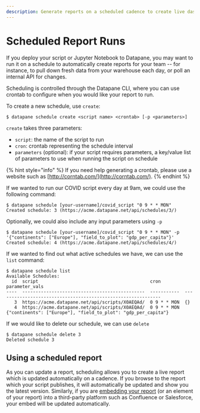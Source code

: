 ```yaml
---
description: Generate reports on a scheduled cadence to create live dashboards
---
```


# Scheduled Report Runs

If you deploy your script or Jupyter Notebook to Datapane, you may want to run it on a schedule to automatically create reports for your team -- for instance, to pull down fresh data from your warehouse each day, or poll an internal API for changes. 

Scheduling is controlled through the Datapane CLI, where you can use crontab to configure when you would like your report to run. 

To create a new schedule, use `create`:

```text
$ datapane schedule create <script name> <crontab> [-p <parameters>]
```

`create` takes three parameters:

* `script`: the name of the script to run
* `cron`: crontab representing the schedule interval
* `parameters` \(optional\): if your script requires parameters, a key/value list of parameters to use when running the script on schedule

{% hint style="info" %}
If you need help generating a crontab, please use a website such as [http://corntab.com/](http://corntab.com/).
{% endhint %}

If we wanted to run our COVID script every day at 9am, we could use the following command:

```text
$ datapane schedule [your-username]/covid_script "0 9 * * MON" 
Created schedule: 3 (https://acme.datapane.net/api/schedules/3/)
```

Optionally, we could also include any input parameters using `-p`

```text
$ datapane schedule [your-username]/covid_script "0 9 * * MON" -p '{"continents": ["Europe"], "field_to_plot": "gdp_per_capita"}' 
Created schedule: 4 (https://acme.datapane.net/api/schedules/4/)
```

If we wanted to find out what active schedules we have, we can use the `list` command:

```text
$ datapane schedule list
Available Schedules:
  id  script                                          cron         parameter_vals
----  ----------------------------------------------  -----------  -------------------------------------------------------------
   3  https://acme.datapane.net/api/scripts/X0AEQAd/  0 9 * * MON  {}
   4  https://acme.datapane.net/api/scripts/X0AEQAd/  0 9 * * MON  {"continents": ["Europe"], "field_to_plot": "gdp_per_capita"}

```

 If we would like to delete our schedule, we can use `delete`

```text
$ datapane schedule delete 3
Deleted schedule 3
```

## Using a scheduled report

As you can update a report, scheduling allows you to create a live report which is updated automatically on a cadence. If you browse to the report which your script publishes, it will automatically be updated and show you the latest version. Similarly, if you are [embedding your report](../reports/embedding-reports-in-social-platforms/#business-tooling) \(or an element of your report\) into a third-party platform such as Confluence or Salesforce, your embed will be updated automatically.

